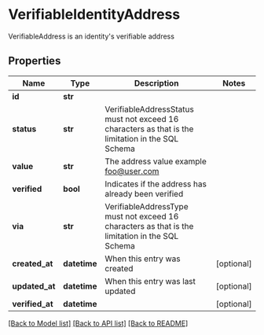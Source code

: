 # VerifiableIdentityAddress

VerifiableAddress is an identity's verifiable address

## Properties
Name | Type | Description | Notes
------------ | ------------- | ------------- | -------------
**id** | **str** |  | 
**status** | **str** | VerifiableAddressStatus must not exceed 16 characters as that is the limitation in the SQL Schema | 
**value** | **str** | The address value  example foo@user.com | 
**verified** | **bool** | Indicates if the address has already been verified | 
**via** | **str** | VerifiableAddressType must not exceed 16 characters as that is the limitation in the SQL Schema | 
**created_at** | **datetime** | When this entry was created | [optional] 
**updated_at** | **datetime** | When this entry was last updated | [optional] 
**verified_at** | **datetime** |  | [optional] 

[[Back to Model list]](../README.md#documentation-for-models) [[Back to API list]](../README.md#documentation-for-api-endpoints) [[Back to README]](../README.md)


